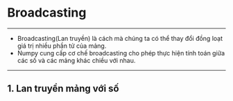 # Broadcasting 
---
* Broadcasting(Lan truyền) là cách mà chúng ta có thể thay đổi đồng loạt giá trị nhiều phần tử của mảng.
* Numpy cung cấp cơ chế broadcasting cho phép thực hiện tính toán giữa các số và các mảng khác chiều với nhau.
---
## 1. Lan truyền mảng với số 

